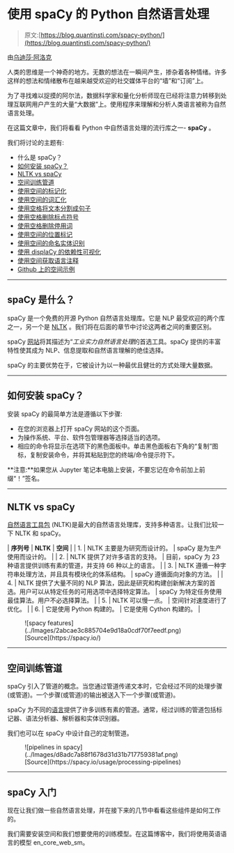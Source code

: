 # 使用 spaCy 的 Python 自然语言处理

> 原文:[https://blog.quantinsti.com/spacy-python/](https://blog.quantinsti.com/spacy-python/)

由[乌迪莎·阿洛克](http://www.linkedin.com/in/udisha-alok)

人类的思维是一个神奇的地方。无数的想法在一瞬间产生，掺杂着各种情绪。许多这样的想法和情绪散布在越来越受欢迎的社交媒体平台的“墙”和“订阅”上。

为了寻找难以捉摸的阿尔法，数据科学家和量化分析师现在已经将注意力转移到处理互联网用户产生的大量“大数据”上。使用程序来理解和分析人类语言被称为自然语言处理。

在这篇文章中，我们将看看 Python 中自然语言处理的流行库之一- **spaCy** 。

我们将讨论的主题有:

*   什么是 spaCy？
*   [如何安装 spaCy？](#how-to-install-spacy)
*   [NLTK vs spaCy](#nltk-vs-spacy)
*   [空间训练管道](#spacy-trained-pipelines)
*   [使用空间的标记化](#tokenization-using-spacy)
*   [使用空间的词汇化](#lemmatization-using-spacy)
*   [使用空格将文本分割成句子](#split-text-into-sentences-using-spacy)
*   [使用空格删除标点符号](#removing-punctuation-using-spacy)
*   [使用空格删除停用词](#removing-punctuation-using-spacy)
*   [使用空间的位置标记](#pos-tagging-using-spacy)
*   [使用空间的命名实体识别](#named-entity-recognition-using-spacy)
*   [使用 displaCy 的依赖性可视化](#dependency-visualization-using-displacy)
*   [使用空间获取语言注释](#getting-linguistic-annotations-using-spacy)
*   [Github 上的空间示例](#spacy-examples-on-github)

* * *

## spaCy 是什么？

spaCy 是一个免费的开源 Python 自然语言处理库。它是 NLP 最受欢迎的两个库之一，另一个是 [NLTK](/nltk/) 。我们将在后面的章节中讨论这两者之间的重要区别。

spaCy [网站](https://spacy.io/)将其描述为“*工业实力自然语言处理*的首选工具。spaCy 提供的丰富特性使其成为 NLP、信息提取和自然语言理解的绝佳选择。

spaCy 的主要优势在于，它被设计为以一种最优且健壮的方式处理大量数据。

* * *

## 如何安装 spaCy？

安装 spaCy 的最简单方法是遵循以下步骤:

*   在您的浏览器上打开 spaCy 网站的这个页面。
*   为操作系统、平台、软件包管理器等选择适当的选项。
*   相应的命令将显示在选项下的黑色面板中。单击黑色面板右下角的“复制”图标，复制安装命令，并将其粘贴到您的终端/命令提示符下。

**注意:**如果您从 Jupyter 笔记本电脑上安装，不要忘记在命令前加上前缀“！”签名。

* * *

## NLTK vs spaCy

[自然语言工具包](https://www.nltk.org/) (NLTK)是最大的自然语言处理库，支持多种语言。让我们比较一下 NLTK 和 spaCy。

| **序列号** | **NLTK** | **空间** |
| 1. | NLTK 主要是为研究而设计的。 | spaCy 是为生产使用而设计的。 |
| 2. | NLTK 提供了对许多语言的支持。 | 目前，spaCy 为 23 种语言提供训练有素的管道，并支持 66 种以上的语言。 |
| 3. | NLTK 遵循一种字符串处理方法，并且具有模块化的体系结构。 | spaCy 遵循面向对象的方法。 |
| 4. | NLTK 提供了大量不同的 NLP 算法，因此是研究和构建创新解决方案的首选。用户可以从特定任务的可用选项中选择特定算法。 | spaCy 为特定任务使用最佳算法。用户不必选择算法。 |
| 5. | NLTK 可以慢一点。 | 空间针对速度进行了优化。 |
| 6. | 它是使用 Python 构建的。 | 它是使用 Cython 构建的。 |

<figure class="kg-card kg-image-card kg-width-full kg-card-hascaption">![spacy features](../Images/2abcae3c885704e9d18a0cdf70f7eedf.png)

<figcaption>[Source](https://spacy.io/)</figcaption>

</figure>

* * *

## 空间训练管道

spaCy 引入了管道的概念。当您通过管道传递文本时，它会经过不同的处理步骤(或管道)。一个步骤(或管道)的输出被送入下一个步骤(或管道)。

spaCy 为不同的[语言](https://spacy.io/usage/models#languages)提供了许多训练有素的管道。通常，经过训练的管道包括标记器、语法分析器、解析器和实体识别器。

我们也可以在 spaCy 中设计自己的定制管道。

<figure class="kg-card kg-image-card kg-width-full kg-card-hascaption">![pipelines in spacy](../Images/d8adc7a88f1678d31d31b717759381af.png)

<figcaption>[Source](https://spacy.io/usage/processing-pipelines)</figcaption>

</figure>

* * *

## spaCy 入门

现在让我们做一些自然语言处理，并在接下来的几节中看看这些组件是如何工作的。

我们需要安装空间和我们想要使用的训练模型。在这篇博客中，我们将使用英语语言的模型 en_core_web_sm。